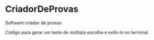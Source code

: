 # CriadorDeProvas
Software criador de provas

Código para gerar um teste de múltipla escolha e exibi-lo no terminal.
